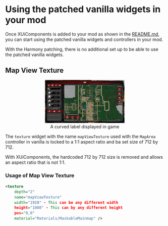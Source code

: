 # Using the patched vanilla widgets in your mod

Once XUiComponents is added to your mod as shown in the [README.md](../README.md),
you can start using the patched vanilla widgets and controllers in your mod.

With the Harmony patching, there is no additional set up to be able to use the patched vanilla widgets.

## Map View Texture

<p align="center" width="100%">
    <img width="50%" src="../images/map.png"> <br>
    A curved label displayed in game
</p>

The `texture` widget with the name `mapViewTexture` used with the `MapArea` controller in vanilla is locked to a 1:1 aspect
ratio and ba set size of 712 by 712.

With XUiComponents, the hardcoded 712 by 712 size is removed and allows an aspect ratio that is not 1:1.

### Usage of Map View Texture

```XML
<texture 
    depth="2" 
    name="mapViewTexture"
    width="1920" - This can be any different width
    height="1080" - This can by any different height
    pos="0,0" 
    material="Materials/MaskableMainmap" />
```
